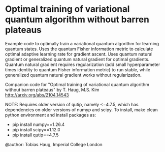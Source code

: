 # Optimal training of variational quantum algorithm without barren plateaus

Example code to optimally train a variational quantum algorithm for learning quantum states. Uses the quantum Fisher information metric to calculate optimal adaptive learning rate for gradient ascent. 
Uses quantum natural gradient or generalized quantum natural gradient for optimal gradients.
Quantum natural gradient requires regularization (add small hyperparameter times identity to quantum Fisher information metric) to run stable, while generalized quantum natural gradient works without regularization.

Companion code for "Optimal training of variational quantum algorithm without barren plateaus" by T. Haug, M.S. Kim
http://arxiv.org/abs/2104.14543

NOTE: Requires older version of qutip, namely <=4.7.5, which has dependencies on older versions of numyp and scipy.
To install, make clean python environment and install packages as:
- pip install numpy==1.26.4
- pip install scipy==1.12.0
- pip install qutip==4.7.5

@author: Tobias Haug, Imperial College London
